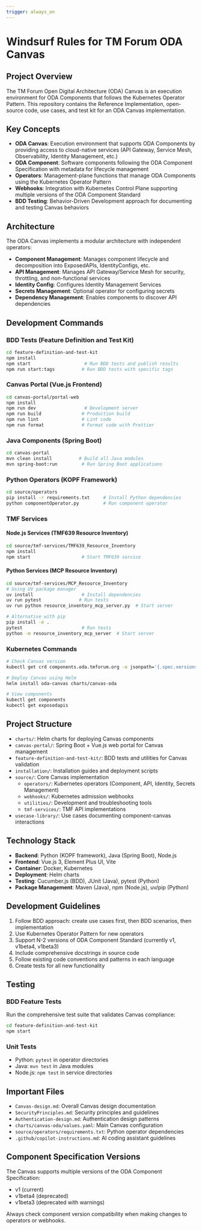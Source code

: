 ```yaml
---
trigger: always_on
---
```


# Windsurf Rules for TM Forum ODA Canvas

## Project Overview

The TM Forum Open Digital Architecture (ODA) Canvas is an execution environment for ODA Components that follows the Kubernetes Operator Pattern. This repository contains the Reference Implementation, open-source code, use cases, and test kit for an ODA Canvas implementation.

## Key Concepts

- **ODA Canvas**: Execution environment that supports ODA Components by providing access to cloud-native services (API Gateway, Service Mesh, Observability, Identity Management, etc.)
- **ODA Component**: Software components following the ODA Component Specification with metadata for lifecycle management
- **Operators**: Management-plane functions that manage ODA Components using the Kubernetes Operator Pattern
- **Webhooks**: Integration with Kubernetes Control Plane supporting multiple versions of the ODA Component Standard
- **BDD Testing**: Behavior-Driven Development approach for documenting and testing Canvas behaviors

## Architecture

The ODA Canvas implements a modular architecture with independent operators:

- **Component Management**: Manages component lifecycle and decomposition into ExposedAPIs, IdentityConfigs, etc.
- **API Management**: Manages API Gateway/Service Mesh for security, throttling, and non-functional services
- **Identity Config**: Configures Identity Management Services
- **Secrets Management**: Optional operator for configuring secrets
- **Dependency Management**: Enables components to discover API dependencies

## Development Commands

### BDD Tests (Feature Definition and Test Kit)
```bash
cd feature-definition-and-test-kit
npm install
npm start                    # Run BDD tests and publish results
npm run start:tags          # Run BDD tests with specific tags
```

### Canvas Portal (Vue.js Frontend)
```bash
cd canvas-portal/portal-web
npm install
npm run dev                  # Development server
npm run build               # Production build
npm run lint                # Lint code
npm run format              # Format code with Prettier
```

### Java Components (Spring Boot)
```bash
cd canvas-portal
mvn clean install          # Build all Java modules
mvn spring-boot:run         # Run Spring Boot applications
```

### Python Operators (KOPF Framework)
```bash
cd source/operators
pip install -r requirements.txt     # Install Python dependencies
python componentOperator.py         # Run component operator
```

### TMF Services

#### Node.js Services (TMF639 Resource Inventory)
```bash
cd source/tmf-services/TMF639_Resource_Inventory
npm install
npm start                   # Start TMF639 service
```

#### Python Services (MCP Resource Inventory)
```bash
cd source/tmf-services/MCP_Resource_Inventory
# Using UV package manager
uv install                  # Install dependencies
uv run pytest              # Run tests
uv run python resource_inventory_mcp_server.py  # Start server

# Alternative with pip
pip install -e .
pytest                      # Run tests
python -m resource_inventory_mcp_server  # Start server
```

### Kubernetes Commands
```bash
# Check Canvas version
kubectl get crd components.oda.tmforum.org -o jsonpath='{.spec.versions[?(@.served==true)].name}'

# Deploy Canvas using Helm
helm install oda-canvas charts/canvas-oda

# View components
kubectl get components
kubectl get exposedapis
```

## Project Structure

- `charts/`: Helm charts for deploying Canvas components
- `canvas-portal/`: Spring Boot + Vue.js web portal for Canvas management
- `feature-definition-and-test-kit/`: BDD tests and utilities for Canvas validation
- `installation/`: Installation guides and deployment scripts
- `source/`: Core Canvas implementation
  - `operators/`: Kubernetes operators (Component, API, Identity, Secrets Management)
  - `webhooks/`: Kubernetes admission webhooks
  - `utilities/`: Development and troubleshooting tools
  - `tmf-services/`: TMF API implementations
- `usecase-library/`: Use cases documenting component-canvas interactions

## Technology Stack

- **Backend**: Python (KOPF framework), Java (Spring Boot), Node.js
- **Frontend**: Vue.js 3, Element Plus UI, Vite
- **Container**: Docker, Kubernetes
- **Deployment**: Helm charts
- **Testing**: Cucumber.js (BDD), JUnit (Java), pytest (Python)
- **Package Management**: Maven (Java), npm (Node.js), uv/pip (Python)

## Development Guidelines

1. Follow BDD approach: create use cases first, then BDD scenarios, then implementation
2. Use Kubernetes Operator Pattern for new operators
3. Support N-2 versions of ODA Component Standard (currently v1, v1beta4, v1beta3)
4. Include comprehensive docstrings in source code
5. Follow existing code conventions and patterns in each language
6. Create tests for all new functionality

## Testing

### BDD Feature Tests
Run the comprehensive test suite that validates Canvas compliance:
```bash
cd feature-definition-and-test-kit
npm start
```

### Unit Tests
- Python: `pytest` in operator directories
- Java: `mvn test` in Java modules
- Node.js: `npm test` in service directories

## Important Files

- `Canvas-design.md`: Overall Canvas design documentation
- `SecurityPrinciples.md`: Security principles and guidelines
- `Authentication-design.md`: Authentication design patterns
- `charts/canvas-oda/values.yaml`: Main Canvas configuration
- `source/operators/requirements.txt`: Python operator dependencies
- `.github/copilot-instructions.md`: AI coding assistant guidelines

## Component Specification Versions

The Canvas supports multiple versions of the ODA Component Specification:
- v1 (current)
- v1beta4 (deprecated)
- v1beta3 (deprecated with warnings)

Always check component version compatibility when making changes to operators or webhooks.